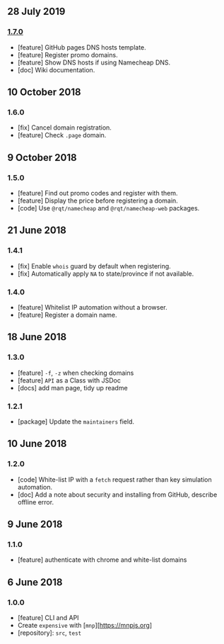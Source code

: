 ## 28 July 2019

### [1.7.0](https://github.com/artdecocode/expensive/compare/v1.6.0...v1.7.0)

- [feature] GitHub pages DNS hosts template.
- [feature] Register promo domains.
- [feature] Show DNS hosts if using Namecheap DNS.
- [doc] Wiki documentation.

## 10 October 2018

### 1.6.0

- [fix] Cancel domain registration.
- [feature] Check `.page` domain.

## 9 October 2018

### 1.5.0

- [feature] Find out promo codes and register with them.
- [feature] Display the price before registering a domain.
- [code] Use `@rqt/namecheap` and `@rqt/namecheap-web` packages.

## 21 June 2018

### 1.4.1

- [fix] Enable `whois` guard by default when registering.
- [fix] Automatically apply `NA` to state/province if not available.

### 1.4.0

- [feature] Whitelist IP automation without a browser.
- [feature] Register a domain name.

## 18 June 2018

### 1.3.0

- [feature] `-f`, `-z` when checking domains
- [feature] `API` as a Class with JSDoc
- [docs] add man page, tidy up readme

### 1.2.1

- [package] Update the `maintainers` field.

## 10 June 2018

### 1.2.0

- [code] White-list IP with a `fetch` request rather than key simulation automation.
- [doc] Add a note about security and installing from GitHub, describe offline error.

## 9 June 2018

### 1.1.0

- [feature] authenticate with chrome and white-list domains

## 6 June 2018

### 1.0.0

- [feature] CLI and API
- Create `expensive` with [`mnp`][https://mnpjs.org]
- [repository]: `src`, `test`
